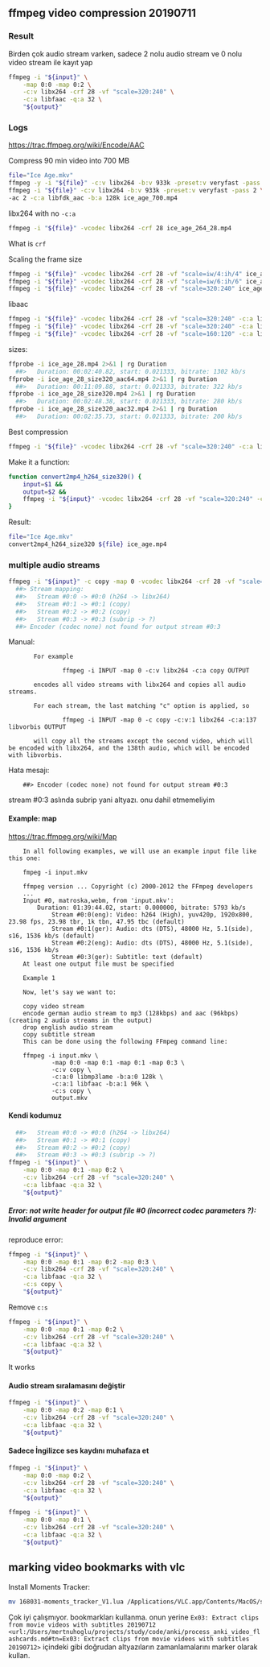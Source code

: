 ## ffmpeg video compression 20190711 

### Result

Birden çok audio stream varken, sadece 2 nolu audio stream ve 0 nolu video stream ile kayıt yap

``` bash
ffmpeg -i "${input}" \
	-map 0:0 -map 0:2 \
	-c:v libx264 -crf 28 -vf "scale=320:240" \
	-c:a libfaac -q:a 32 \
	"${output}" 
``` 

### Logs

https://trac.ffmpeg.org/wiki/Encode/AAC

Compress 90 min video into 700 MB

``` bash
file="Ice Age.mkv"
ffmpeg -y -i "${file}" -c:v libx264 -b:v 933k -preset:v veryfast -pass 1 -an /dev/null && \
ffmpeg -i "${file}" -c:v libx264 -b:v 933k -preset:v veryfast -pass 2 \
-ac 2 -c:a libfdk_aac -b:a 128k ice_age_700.mp4
``` 

libx264 with no `-c:a`

``` bash
ffmpeg -i "${file}" -vcodec libx264 -crf 28 ice_age_264_28.mp4
``` 

What is `crf`

Scaling the frame size

``` bash
ffmpeg -i "${file}" -vcodec libx264 -crf 28 -vf "scale=iw/4:ih/4" ice_age_28_size4.mp4
ffmpeg -i "${file}" -vcodec libx264 -crf 28 -vf "scale=iw/6:ih/6" ice_age_28_size6.mp4
ffmpeg -i "${file}" -vcodec libx264 -crf 28 -vf "scale=320:240" ice_age_28_size320.mp4
``` 

libaac

``` bash
ffmpeg -i "${file}" -vcodec libx264 -crf 28 -vf "scale=320:240" -c:a libfaac -q:a 64  ice_age_28_size320_aac64.mp4
ffmpeg -i "${file}" -vcodec libx264 -crf 28 -vf "scale=320:240" -c:a libfaac -q:a 32  ice_age_28_size320_aac32.mp4
ffmpeg -i "${file}" -vcodec libx264 -crf 28 -vf "scale=160:120" -c:a libfaac -q:a 32  ice_age_28_size160_aac32.mp4
``` 

sizes:

``` bash
ffprobe -i ice_age_28.mp4 2>&1 | rg Duration
  ##>   Duration: 00:02:40.82, start: 0.021333, bitrate: 1302 kb/s
ffprobe -i ice_age_28_size320_aac64.mp4 2>&1 | rg Duration
  ##>   Duration: 00:11:09.88, start: 0.021333, bitrate: 322 kb/s
ffprobe -i ice_age_28_size320.mp4 2>&1 | rg Duration
  ##>   Duration: 00:02:48.38, start: 0.021333, bitrate: 280 kb/s
ffprobe -i ice_age_28_size320_aac32.mp4 2>&1 | rg Duration
  ##>   Duration: 00:02:35.73, start: 0.021333, bitrate: 200 kb/s
``` 

Best compression

``` bash
ffmpeg -i "${file}" -vcodec libx264 -crf 28 -vf "scale=320:240" -c:a libfaac -q:a 32  ice_age_28_size320_aac32.mp4
``` 

Make it a function:

``` bash
function convert2mp4_h264_size320() {
	input=$1 &&
	output=$2 &&
	ffmpeg -i "${input}" -vcodec libx264 -crf 28 -vf "scale=320:240" -c:a libfaac -q:a 32  "${output}"
}
``` 

Result:

``` bash
file="Ice Age.mkv"
convert2mp4_h264_size320 ${file} ice_age.mp4
``` 

### multiple audio streams

``` bash
ffmpeg -i "${input}" -c copy -map 0 -vcodec libx264 -crf 28 -vf "scale=320:240" -c:a libfaac -q:a 32  "${output}"
  ##> Stream mapping:
  ##>   Stream #0:0 -> #0:0 (h264 -> libx264)
  ##>   Stream #0:1 -> #0:1 (copy)
  ##>   Stream #0:2 -> #0:2 (copy)
  ##>   Stream #0:3 -> #0:3 (subrip -> ?)
  ##> Encoder (codec none) not found for output stream #0:3
``` 

Manual:

           For example

                   ffmpeg -i INPUT -map 0 -c:v libx264 -c:a copy OUTPUT

           encodes all video streams with libx264 and copies all audio streams.

           For each stream, the last matching "c" option is applied, so

                   ffmpeg -i INPUT -map 0 -c copy -c:v:1 libx264 -c:a:137 libvorbis OUTPUT

           will copy all the streams except the second video, which will be encoded with libx264, and the 138th audio, which will be encoded with libvorbis.

Hata mesajı:

		##> Encoder (codec none) not found for output stream #0:3

stream #0:3 aslında subrip yani altyazı. onu dahil etmemeliyim

#### Example: map

https://trac.ffmpeg.org/wiki/Map

		In all following examples, we will use an example input file like this one:

		fmpeg -i input.mkv

		ffmpeg version ... Copyright (c) 2000-2012 the FFmpeg developers
		...
		Input #0, matroska,webm, from 'input.mkv':
			Duration: 01:39:44.02, start: 0.000000, bitrate: 5793 kb/s
				Stream #0:0(eng): Video: h264 (High), yuv420p, 1920x800, 23.98 fps, 23.98 tbr, 1k tbn, 47.95 tbc (default)
				Stream #0:1(ger): Audio: dts (DTS), 48000 Hz, 5.1(side), s16, 1536 kb/s (default)
				Stream #0:2(eng): Audio: dts (DTS), 48000 Hz, 5.1(side), s16, 1536 kb/s
				Stream #0:3(ger): Subtitle: text (default)
		At least one output file must be specified

		Example 1

		Now, let's say we want to:

		copy video stream
		encode german audio stream to mp3 (128kbps) and aac (96kbps) (creating 2 audio streams in the output)
		drop english audio stream
		copy subtitle stream
		This can be done using the following FFmpeg command line:

		ffmpeg -i input.mkv \
				-map 0:0 -map 0:1 -map 0:1 -map 0:3 \
				-c:v copy \
				-c:a:0 libmp3lame -b:a:0 128k \
				-c:a:1 libfaac -b:a:1 96k \
				-c:s copy \
				output.mkv

#### Kendi kodumuz

``` bash
  ##>   Stream #0:0 -> #0:0 (h264 -> libx264)
  ##>   Stream #0:1 -> #0:1 (copy)
  ##>   Stream #0:2 -> #0:2 (copy)
  ##>   Stream #0:3 -> #0:3 (subrip -> ?)
ffmpeg -i "${input}" \
	-map 0:0 -map 0:1 -map 0:2 \
	-c:v libx264 -crf 28 -vf "scale=320:240" \
	-c:a libfaac -q:a 32 \
	"${output}" 
``` 

##### Error: not write header for output file #0 (incorrect codec parameters ?): Invalid argument

reproduce error:

``` bash
ffmpeg -i "${input}" \
	-map 0:0 -map 0:1 -map 0:2 -map 0:3 \
	-c:v libx264 -crf 28 -vf "scale=320:240" \
	-c:a libfaac -q:a 32 \
	-c:s copy \
	"${output}" 
``` 

Remove `c:s`

``` bash
ffmpeg -i "${input}" \
	-map 0:0 -map 0:1 -map 0:2 \
	-c:v libx264 -crf 28 -vf "scale=320:240" \
	-c:a libfaac -q:a 32 \
	"${output}" 
``` 

It works

#### Audio stream sıralamasını değiştir

``` bash
ffmpeg -i "${input}" \
	-map 0:0 -map 0:2 -map 0:1 \
	-c:v libx264 -crf 28 -vf "scale=320:240" \
	-c:a libfaac -q:a 32 \
	"${output}" 
``` 

#### Sadece İngilizce ses kaydını muhafaza et

``` bash
ffmpeg -i "${input}" \
	-map 0:0 -map 0:2 \
	-c:v libx264 -crf 28 -vf "scale=320:240" \
	-c:a libfaac -q:a 32 \
	"${output}" 
``` 

``` bash
ffmpeg -i "${input}" \
	-map 0:0 -map 0:1 \
	-c:v libx264 -crf 28 -vf "scale=320:240" \
	-c:a libfaac -q:a 32 \
	"${output}" 
``` 

## marking video bookmarks with vlc

Install Moments Tracker:

``` bash
mv 168031-moments_tracker_V1.lua /Applications/VLC.app/Contents/MacOS/share/lua/extensions/
``` 

Çok iyi çalışmıyor. bookmarkları kullanma. onun yerine `Ex03: Extract clips from movie videos with subtitles 20190712 <url:/Users/mertnuhoglu/projects/study/code/anki/process_anki_video_flashcards.md#tn=Ex03: Extract clips from movie videos with subtitles 20190712>` içindeki gibi doğrudan altyazıların zamanlamalarını marker olarak kullan.

